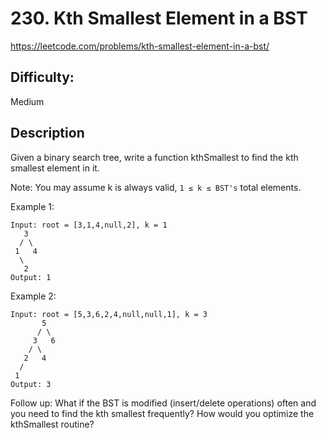 # 230. Kth Smallest Element in a BST

https://leetcode.com/problems/kth-smallest-element-in-a-bst/

## Difficulty:

Medium

## Description

Given a binary search tree, write a function kthSmallest to find the kth smallest element in it.

Note:
You may assume k is always valid, `1 ≤ k ≤ BST's` total elements.

Example 1:
```
Input: root = [3,1,4,null,2], k = 1
   3
  / \
 1   4
  \
   2
Output: 1
```

Example 2:
```
Input: root = [5,3,6,2,4,null,null,1], k = 3
       5
      / \
     3   6
    / \
   2   4
  /
 1
Output: 3
```

Follow up:
What if the BST is modified (insert/delete operations) often and you need to find the 
kth smallest frequently? How would you optimize the kthSmallest routine?
